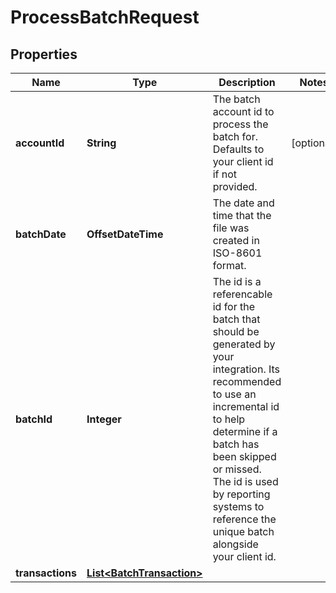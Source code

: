 

# ProcessBatchRequest


## Properties

Name | Type | Description | Notes
------------ | ------------- | ------------- | -------------
**accountId** | **String** | The batch account id to process the batch for. Defaults to your client id if not provided. |  [optional]
**batchDate** | **OffsetDateTime** | The date and time that the file was created in ISO-8601 format. | 
**batchId** | **Integer** | The id is a referencable id for the batch that should be generated by your integration. Its recommended to use an incremental id to help determine if a batch has been skipped or missed. The id is used by reporting systems to reference the unique batch alongside your client id.  | 
**transactions** | [**List&lt;BatchTransaction&gt;**](BatchTransaction.md) |  | 



